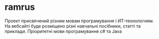 # ramrus
 Проект присвячений різним мовам програмування і ИТ-технологиям. На вебсайті буде розміщено різні навчальні посібники, статті та приклади. Пріоритетні мови програмування c# та Java
